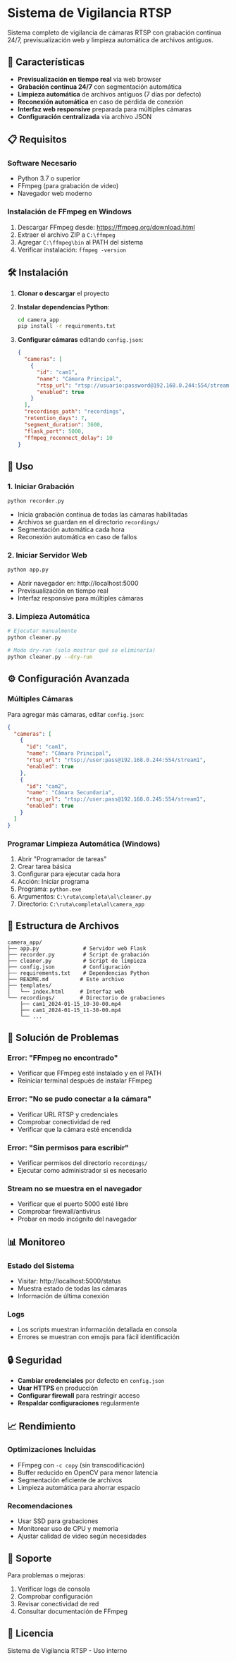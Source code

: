 # Sistema de Vigilancia RTSP

Sistema completo de vigilancia de cámaras RTSP con grabación continua 24/7, previsualización web y limpieza automática de archivos antiguos.

## 🚀 Características

- **Previsualización en tiempo real** via web browser
- **Grabación continua 24/7** con segmentación automática
- **Limpieza automática** de archivos antiguos (7 días por defecto)
- **Reconexión automática** en caso de pérdida de conexión
- **Interfaz web responsive** preparada para múltiples cámaras
- **Configuración centralizada** via archivo JSON

## 📋 Requisitos

### Software Necesario
- Python 3.7 o superior
- FFmpeg (para grabación de video)
- Navegador web moderno

### Instalación de FFmpeg en Windows
1. Descargar FFmpeg desde: https://ffmpeg.org/download.html
2. Extraer el archivo ZIP a `C:\ffmpeg`
3. Agregar `C:\ffmpeg\bin` al PATH del sistema
4. Verificar instalación: `ffmpeg -version`

## 🛠️ Instalación

1. **Clonar o descargar** el proyecto
2. **Instalar dependencias Python**:
   ```bash
   cd camera_app
   pip install -r requirements.txt
   ```

3. **Configurar cámaras** editando `config.json`:
   ```json
   {
     "cameras": [
       {
         "id": "cam1",
         "name": "Cámara Principal",
         "rtsp_url": "rtsp://usuario:password@192.168.0.244:554/stream1",
         "enabled": true
       }
     ],
     "recordings_path": "recordings",
     "retention_days": 7,
     "segment_duration": 3600,
     "flask_port": 5000,
     "ffmpeg_reconnect_delay": 10
   }
   ```

## 🎯 Uso

### 1. Iniciar Grabación
```bash
python recorder.py
```
- Inicia grabación continua de todas las cámaras habilitadas
- Archivos se guardan en el directorio `recordings/`
- Segmentación automática cada hora
- Reconexión automática en caso de fallos

### 2. Iniciar Servidor Web
```bash
python app.py
```
- Abrir navegador en: http://localhost:5000
- Previsualización en tiempo real
- Interfaz responsive para múltiples cámaras

### 3. Limpieza Automática
```bash
# Ejecutar manualmente
python cleaner.py

# Modo dry-run (solo mostrar qué se eliminaría)
python cleaner.py --dry-run
```

## ⚙️ Configuración Avanzada

### Múltiples Cámaras
Para agregar más cámaras, editar `config.json`:
```json
{
  "cameras": [
    {
      "id": "cam1",
      "name": "Cámara Principal",
      "rtsp_url": "rtsp://user:pass@192.168.0.244:554/stream1",
      "enabled": true
    },
    {
      "id": "cam2", 
      "name": "Cámara Secundaria",
      "rtsp_url": "rtsp://user:pass@192.168.0.245:554/stream1",
      "enabled": true
    }
  ]
}
```

### Programar Limpieza Automática (Windows)
1. Abrir "Programador de tareas"
2. Crear tarea básica
3. Configurar para ejecutar cada hora
4. Acción: Iniciar programa
5. Programa: `python.exe`
6. Argumentos: `C:\ruta\completa\al\cleaner.py`
7. Directorio: `C:\ruta\completa\al\camera_app`

## 📁 Estructura de Archivos

```
camera_app/
├── app.py              # Servidor web Flask
├── recorder.py         # Script de grabación
├── cleaner.py          # Script de limpieza
├── config.json         # Configuración
├── requirements.txt    # Dependencias Python
├── README.md          # Este archivo
├── templates/
│   └── index.html     # Interfaz web
└── recordings/        # Directorio de grabaciones
    ├── cam1_2024-01-15_10-30-00.mp4
    ├── cam1_2024-01-15_11-30-00.mp4
    └── ...
```

## 🔧 Solución de Problemas

### Error: "FFmpeg no encontrado"
- Verificar que FFmpeg esté instalado y en el PATH
- Reiniciar terminal después de instalar FFmpeg

### Error: "No se pudo conectar a la cámara"
- Verificar URL RTSP y credenciales
- Comprobar conectividad de red
- Verificar que la cámara esté encendida

### Error: "Sin permisos para escribir"
- Verificar permisos del directorio `recordings/`
- Ejecutar como administrador si es necesario

### Stream no se muestra en el navegador
- Verificar que el puerto 5000 esté libre
- Comprobar firewall/antivirus
- Probar en modo incógnito del navegador

## 📊 Monitoreo

### Estado del Sistema
- Visitar: http://localhost:5000/status
- Muestra estado de todas las cámaras
- Información de última conexión

### Logs
- Los scripts muestran información detallada en consola
- Errores se muestran con emojis para fácil identificación

## 🔒 Seguridad

- **Cambiar credenciales** por defecto en `config.json`
- **Usar HTTPS** en producción
- **Configurar firewall** para restringir acceso
- **Respaldar configuraciones** regularmente

## 📈 Rendimiento

### Optimizaciones Incluidas
- FFmpeg con `-c copy` (sin transcodificación)
- Buffer reducido en OpenCV para menor latencia
- Segmentación eficiente de archivos
- Limpieza automática para ahorrar espacio

### Recomendaciones
- Usar SSD para grabaciones
- Monitorear uso de CPU y memoria
- Ajustar calidad de video según necesidades

## 🤝 Soporte

Para problemas o mejoras:
1. Verificar logs de consola
2. Comprobar configuración
3. Revisar conectividad de red
4. Consultar documentación de FFmpeg

## 📄 Licencia

Sistema de Vigilancia RTSP - Uso interno
